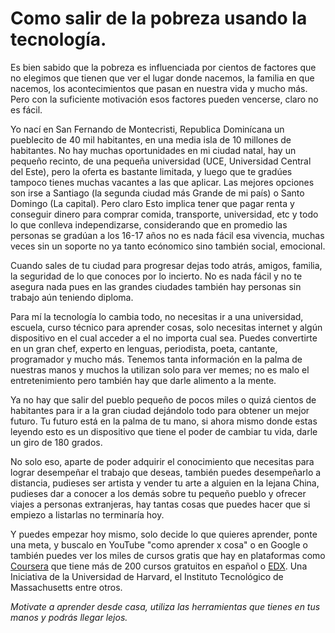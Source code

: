 # Como salir de la pobreza usando la tecnología.

Es bien sabido que la pobreza es influenciada por cientos de factores que no elegimos que tienen que ver el lugar donde nacemos, la familia en que nacemos,
los acontecimientos que pasan en nuestra vida y mucho más. Pero con la suficiente motivación esos factores pueden vencerse, claro no es fácil.

Yo nací en San Fernando de Montecristi, Republica Dominícana un pueblecito de 40 mil habitantes, en una media isla de 10 millones de habitantes.
No hay muchas oportunidades en mi ciudad natal, hay un pequeño recinto, de una pequeña universidad (UCE, Universidad Central del Este), pero la oferta es bastante limitada, y luego que te gradúes tampoco tienes muchas vacantes a las que aplicar.
Las mejores opciones son irse a Santiago (la segunda ciudad más Grande de mi país) o Santo Domingo (La capital). Pero claro Esto implica tener que pagar renta y conseguir dinero para comprar comida, transporte, universidad, etc y todo lo que conlleva independizarse, considerando que en promedio las personas se gradúan a los 16-17 años no es nada fácil esa vivencia, muchas veces sin un soporte no ya tanto ecónomico sino también social, emocional.

Cuando sales de tu ciudad para progresar dejas todo atrás, amigos, familia, la seguridad de lo que conoces por lo incierto.
No es nada fácil y no te asegura nada pues en las grandes ciudades también hay personas sin trabajo aún teniendo diploma.

Para mí la tecnología lo cambia todo, no necesitas ir a una universidad, escuela, curso técnico para aprender cosas, solo necesitas internet y algún dispositivo en el cual acceder a el no importa cual sea. Puedes convertirte en un gran chef, experto en lenguas, periodista, poeta, cantante, programador y mucho más.
Tenemos tanta información en la palma de nuestras manos y muchos la utilizan solo para ver memes; no es malo el entretenimiento pero también hay que darle alimento a la mente.

Ya no hay que salir del pueblo pequeño de pocos miles o quizá cientos de habitantes para ir a la gran ciudad dejándolo todo para obtener un mejor futuro. Tu futuro está en la palma de tu mano, si ahora mismo donde estas leyendo esto es un dispositivo que tiene el poder de cambiar tu vida, darle un giro de 180 grados.

No solo eso, aparte de poder adquirir el conocimiento que necesitas para lograr desempeñar el trabajo que deseas, también puedes desempeñarlo a distancia, pudieses ser artista y vender tu arte a alguien en la lejana China, pudieses dar a conocer a los demás sobre tu pequeño pueblo y ofrecer viajes a personas extranjeras, hay tantas cosas que puedes hacer que si empiezo a listarlas no terminaría hoy.

Y puedes empezar hoy mismo, solo decide lo que quieres aprender, ponte una meta, y buscalo en YouTube "como aprender x cosa" o en Google o también puedes ver los miles de cursos gratis que hay en plataformas como [Coursera](https://www.coursera.org/search?query=gratis&) que tiene más de 200 cursos gratuitos en español o [EDX](https://www.edx.org/es). Una Iniciativa de la Universidad de Harvard, el Instituto Tecnológico de Massachusetts entre otros.

*Motivate a aprender desde casa, utiliza las herramientas que tienes en tus manos y podrás llegar lejos.*